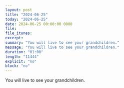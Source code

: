```yaml
---
layout: post
title: "2024-06-25"
today: "2024-06-25"
date: 2024-06-25 00:00:00 0000
file:
file_itunes:
excerpt:
summary: "You will live to see your grandchildren."
message: "You will live to see your grandchildren."
duration: "01:00"
length: "11444"
explicit: "no"
block: "no"
---
```

You will live to see your grandchildren.

